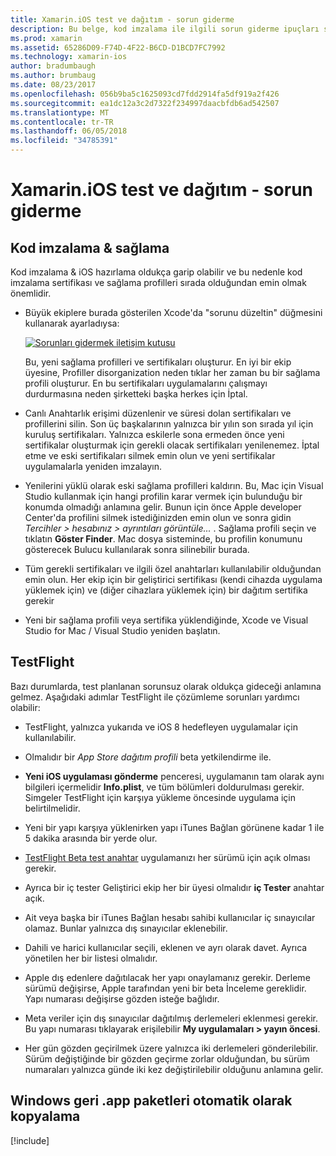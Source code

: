 ```yaml
---
title: Xamarin.iOS test ve dağıtım - sorun giderme
description: Bu belge, kod imzalama ile ilgili sorun giderme ipuçları sağlar ve Windows Mac yapı ana bilgisayardan sağlama, TestFlight ve iOS uygulaması kopyalama paket.
ms.prod: xamarin
ms.assetid: 65286D09-F74D-4F22-B6CD-D1BCD7FC7992
ms.technology: xamarin-ios
author: bradumbaugh
ms.author: brumbaug
ms.date: 08/23/2017
ms.openlocfilehash: 056b9ba5c1625093cd7fdd2914fa5df919a2f426
ms.sourcegitcommit: ea1dc12a3c2d7322f234997daacbfdb6ad542507
ms.translationtype: MT
ms.contentlocale: tr-TR
ms.lasthandoff: 06/05/2018
ms.locfileid: "34785391"
---
```

# <a name="xamarinios-testing-and-deployment---troubleshooting"></a>Xamarin.iOS test ve dağıtım - sorun giderme

## <a name="code-signing--provisioning"></a>Kod imzalama & sağlama

Kod imzalama & iOS hazırlama oldukça garip olabilir ve bu nedenle kod imzalama sertifikası ve sağlama profilleri sırada olduğundan emin olmak önemlidir.

* Büyük ekiplere burada gösterilen Xcode'da "sorunu düzeltin" düğmesini kullanarak ayarladıysa:

    [![](troubleshooting-images/fixissue.png "Sorunları gidermek iletişim kutusu")](troubleshooting-images/fixissue.png#lightbox)

    Bu, yeni sağlama profilleri ve sertifikaları oluşturur. En iyi bir ekip üyesine, Profiller disorganization neden tıklar her zaman bu bir sağlama profili oluşturur. En bu sertifikaları uygulamalarını çalışmayı durdurmasına neden şirketteki başka herkes için İptal.

* Canlı Anahtarlık erişimi düzenlenir ve süresi dolan sertifikaları ve profillerini silin. Son üç başkalarının yalnızca bir yılın son sırada yıl için kuruluş sertifikaları. Yalnızca eskilerle sona ermeden önce yeni sertifikalar oluşturmak için gerekli olacak sertifikaları yenilenemez. İptal etme ve eski sertifikaları silmek emin olun ve yeni sertifikalar uygulamalarla yeniden imzalayın.

* Yenilerini yüklü olarak eski sağlama profilleri kaldırın. Bu, Mac için Visual Studio kullanmak için hangi profilin karar vermek için bulunduğu bir konumda olmadığı anlamına gelir. Bunun için önce Apple developer Center'da profilini silmek istediğinizden emin olun ve sonra gidin *Tercihler > hesabınız > ayrıntıları görüntüle...* . Sağlama profili seçin ve tıklatın **Göster Finder**. Mac dosya sisteminde, bu profilin konumunu gösterecek Bulucu kullanılarak sonra silinebilir burada.

* Tüm gerekli sertifikaları ve ilgili özel anahtarları kullanılabilir olduğundan emin olun. Her ekip için bir geliştirici sertifikası (kendi cihazda uygulama yüklemek için) ve (diğer cihazlara yüklemek için) bir dağıtım sertifika gerekir

* Yeni bir sağlama profili veya sertifika yüklendiğinde, Xcode ve Visual Studio for Mac / Visual Studio yeniden başlatın.

## <a name="testflight"></a>TestFlight

Bazı durumlarda, test planlanan sorunsuz olarak oldukça gideceği anlamına gelmez.  Aşağıdaki adımlar TestFlight ile çözümleme sorunları yardımcı olabilir:

- TestFlight, yalnızca yukarıda ve iOS 8 hedefleyen uygulamalar için kullanılabilir.

- Olmalıdır bir *App Store dağıtım profili* beta yetkilendirme ile.

- **Yeni iOS uygulaması gönderme** penceresi, uygulamanın tam olarak aynı bilgileri içermelidir **Info.plist**, ve tüm bölümleri doldurulması gerekir. Simgeler TestFlight için karşıya yükleme öncesinde uygulama için belirtilmelidir.

- Yeni bir yapı karşıya yüklenirken yapı iTunes Bağlan görünene kadar 1 ile 5 dakika arasında bir yerde olur.

- [TestFlight Beta test anahtar](~/ios/deploy-test/testflight.md#beta-testing) uygulamanızı her sürümü için açık olması gerekir.

- Ayrıca bir iç tester Geliştirici ekip her bir üyesi olmalıdır **iç Tester** anahtar açık.

- Ait veya başka bir iTunes Bağlan hesabı sahibi kullanıcılar iç sınayıcılar olamaz. Bunlar yalnızca dış sınayıcılar eklenebilir.

- Dahili ve harici kullanıcılar seçili, eklenen ve ayrı olarak davet. Ayrıca yönetilen her bir listesi olmalıdır.

- Apple dış edenlere dağıtılacak her yapı onaylamanız gerekir. Derleme sürümü değişirse, Apple tarafından yeni bir beta İnceleme gereklidir. Yapı numarası değişirse gözden isteğe bağlıdır.

- Meta veriler için dış sınayıcılar dağıtılmış derlemeleri eklenmesi gerekir. Bu yapı numarası tıklayarak erişilebilir **My uygulamaları > yayın öncesi**.

- Her gün gözden geçirilmek üzere yalnızca iki derlemeleri gönderilebilir. Sürüm değiştiğinde bir gözden geçirme zorlar olduğundan, bu sürüm numaraları yalnızca günde iki kez değiştirilebilir olduğunu anlamına gelir.

<a name="Automatically_copy_app_bundles_back_to_Windows" />

## <a name="automatically-copy-app-bundles-back-to-windows"></a>Windows geri .app paketleri otomatik olarak kopyalama

[!include[](~/ios/includes/copy-app-bundle-to-windows.md)]
